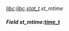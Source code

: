 _[libc](../../modules/libc/libc-module.md):[libc](../../modules/libc/libc-module.md).[stat\_t](../../modules/libc/libc-stat_t.md).st\_mtime_
##### Field st\_mtime:[time_t](../../modules/libc/libc-time_t.md)
